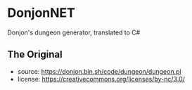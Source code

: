 # DonjonNET
Donjon's dungeon generator, translated to C#

## The Original

- source: <https://donjon.bin.sh/code/dungeon/dungeon.pl>
- license: <https://creativecommons.org/licenses/by-nc/3.0/>
